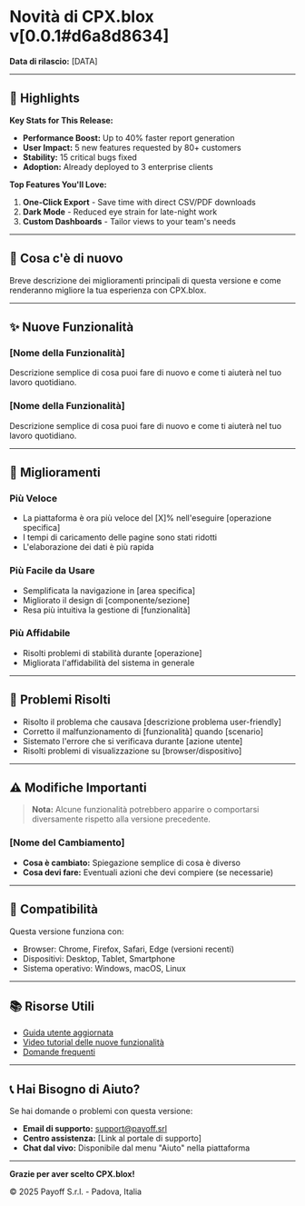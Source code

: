 # Novità di CPX.blox v[0.0.1#d6a8d8634]

**Data di rilascio:** [DATA]

---
<!-- HIGHLIGHTS_START -->
## 🌟 Highlights

**Key Stats for This Release:**
- **Performance Boost:** Up to 40% faster report generation
- **User Impact:** 5 new features requested by 80+ customers
- **Stability:** 15 critical bugs fixed
- **Adoption:** Already deployed to 3 enterprise clients

**Top Features You'll Love:**
1. **One-Click Export** - Save time with direct CSV/PDF downloads
2. **Dark Mode** - Reduced eye strain for late-night work
3. **Custom Dashboards** - Tailor views to your team's needs

---
<!-- HIGHLIGHTS_END -->

## 🎉 Cosa c'è di nuovo

Breve descrizione dei miglioramenti principali di questa versione e come renderanno migliore la tua esperienza con CPX.blox.

---

## ✨ Nuove Funzionalità

### [Nome della Funzionalità]
Descrizione semplice di cosa puoi fare di nuovo e come ti aiuterà nel tuo lavoro quotidiano.

### [Nome della Funzionalità]
Descrizione semplice di cosa puoi fare di nuovo e come ti aiuterà nel tuo lavoro quotidiano.

---

## 🚀 Miglioramenti

### Più Veloce
- La piattaforma è ora più veloce del [X]% nell'eseguire [operazione specifica]
- I tempi di caricamento delle pagine sono stati ridotti
- L'elaborazione dei dati è più rapida

### Più Facile da Usare
- Semplificata la navigazione in [area specifica]
- Migliorato il design di [componente/sezione]
- Resa più intuitiva la gestione di [funzionalità]

### Più Affidabile
- Risolti problemi di stabilità durante [operazione]
- Migliorata l'affidabilità del sistema in generale

---

## 🔧 Problemi Risolti

- Risolto il problema che causava [descrizione problema user-friendly]
- Corretto il malfunzionamento di [funzionalità] quando [scenario]
- Sistemato l'errore che si verificava durante [azione utente]
- Risolti problemi di visualizzazione su [browser/dispositivo]

---

## ⚠️ Modifiche Importanti

> **Nota:** Alcune funzionalità potrebbero apparire o comportarsi diversamente rispetto alla versione precedente.

### [Nome del Cambiamento]
- **Cosa è cambiato:** Spiegazione semplice di cosa è diverso
- **Cosa devi fare:** Eventuali azioni che devi compiere (se necessarie)

---

## 📱 Compatibilità

Questa versione funziona con:
- Browser: Chrome, Firefox, Safari, Edge (versioni recenti)
- Dispositivi: Desktop, Tablet, Smartphone
- Sistema operativo: Windows, macOS, Linux

---

## 📚 Risorse Utili

- [Guida utente aggiornata](link-alla-guida)
- [Video tutorial delle nuove funzionalità](link-ai-video)
- [Domande frequenti](link-alle-faq)

---

## 📞 Hai Bisogno di Aiuto?

Se hai domande o problemi con questa versione:

- **Email di supporto:** support@payoff.srl
- **Centro assistenza:** [Link al portale di supporto]
- **Chat dal vivo:** Disponibile dal menu "Aiuto" nella piattaforma

---

**Grazie per aver scelto CPX.blox!**

© 2025 Payoff S.r.l. - Padova, Italia